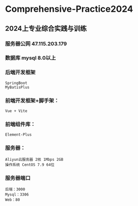 # Comprehensive-Practice2024
## 2024上专业综合实践与训练
### 服务器公网 47.115.203.179
### 数据库 mysql 8.0以上
### 后端开发框架 
	SpringBoot
	MyBatisPlus
### 前端开发框架+脚手架：
	Vue + Vite
### 前端组件库：
	Element-Plus
### 服务器：
	Aliyun云服务器 2核 1Mbps 2GB
	操作系统 CentOS 7.9 64位
### 服务器端口
	后端：3000
	Mysql：3306
	Web：80
 
